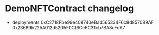 # DemoNFTContract changelog

- deployments
0xC2718Fbe99e408740eBad565334F6c8d8570B9AF
0x23689b225A012d5205F0Cf6Ce6C31cb7BA8cFdA7